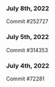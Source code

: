 ### July 8th, 2022

Commit #252727

### July 5th, 2022

Commit #314353


### July 4th, 2022

Commit #72281
